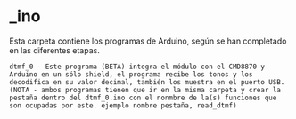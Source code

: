 # _ino

Esta carpeta contiene los programas de Arduino, según se han completado en las diferentes etapas.

	dtmf_0 - Este programa (BETA) integra el módulo con el CMD8870 y Arduino en un sólo shield, el programa recibe los tonos y los decodifica en su valor decimal, también los muestra en el puerto USB.
	(NOTA - ambos programas tienen que ir en la misma carpeta y crear la pestaña dentro del dtmf_0.ino con el nonmbre de la(s) funciones que son ocupadas por este. ejemplo nombre pestaña, read_dtmf)